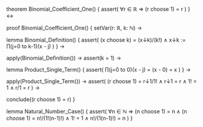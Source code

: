 theorem Binomial_Coefficient_One() {
  assert(
    ∀r ∈ ℝ ⇒ (r choose 1) = r
  )
} ↔

proof Binomial_Coefficient_One() {
  setVar(r: ℝ, k: ℕ) →
  
  lemma Binomial_Definition() {
    assert(
      (x choose k) = (x↓k)/(k!)
      ∧ x↓k := ∏(j=0 to k-1)(x - j)
    )
  } →
  
  apply(Binomial_Definition()) →
  assert(k = 1) →
  
  lemma Product_Single_Term() {
    assert(
      ∏(j=0 to 0)(x - j) = (x - 0) = x
    )
  } →
  
  apply(Product_Single_Term()) →
  assert(
    (r choose 1) = r↓1/1!
    ∧ r↓1 = r
    ∧ 1! = 1
    ∧ r/1 = r
  ) →
  
  conclude((r choose 1) = r)
}

lemma Natural_Number_Case() {
  assert(
    ∀n ∈ ℕ ⇒ (n choose 1) = n
    ∧ (n choose 1) = n!/(1!(n-1)!)
    ∧ 1! = 1
    ∧ n!/(1(n-1)!) = n
  )
}